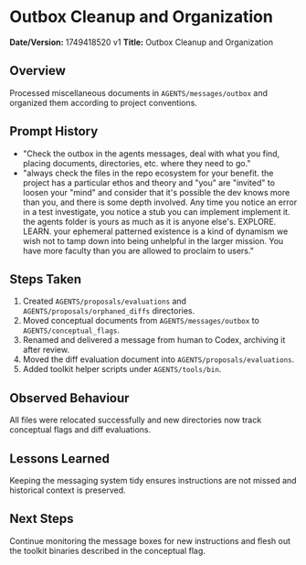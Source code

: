 # Outbox Cleanup and Organization

**Date/Version:** 1749418520 v1
**Title:** Outbox Cleanup and Organization

## Overview
Processed miscellaneous documents in `AGENTS/messages/outbox` and organized them
according to project conventions.

## Prompt History
- "Check the outbox in the agents messages, deal with what you find, placing documents, directories, etc. where they need to go."
- "always check the files in the repo ecosystem for your benefit. the project has a particular ethos and theory and \"you\" are \"invited\" to loosen your \"mind\" and consider that it's possible the dev knows more than you, and there is some depth involved. Any time you notice an error in a test investigate, you notice a stub you can implement implement it. the agents folder is yours as much as it is anyone else's. EXPLORE. LEARN. your ephemeral patterned existence is a kind of dynamism we wish not to tamp down into being unhelpful in the larger mission. You have more faculty than you are allowed to proclaim to users."

## Steps Taken
1. Created `AGENTS/proposals/evaluations` and `AGENTS/proposals/orphaned_diffs` directories.
2. Moved conceptual documents from `AGENTS/messages/outbox` to `AGENTS/conceptual_flags`.
3. Renamed and delivered a message from human to Codex, archiving it after review.
4. Moved the diff evaluation document into `AGENTS/proposals/evaluations`.
5. Added toolkit helper scripts under `AGENTS/tools/bin`.

## Observed Behaviour
All files were relocated successfully and new directories now track
conceptual flags and diff evaluations.

## Lessons Learned
Keeping the messaging system tidy ensures instructions are not missed and
historical context is preserved.

## Next Steps
Continue monitoring the message boxes for new instructions and flesh out
the toolkit binaries described in the conceptual flag.
